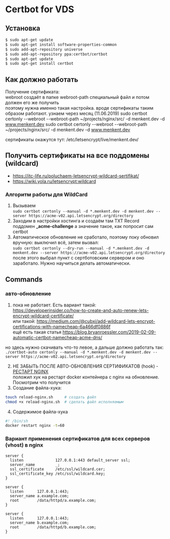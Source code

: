 # Certbot for VDS

## Установка
```bash
$ sudo apt-get update
$ sudo apt-get install software-properties-common
$ sudo add-apt-repository universe
$ sudo add-apt-repository ppa:certbot/certbot
$ sudo apt-get update
$ sudo apt-get install certbot 
```

## Как должно работать
Получение сертификата:  
webroot создаёт в папке webroot-path специальный файл и потом должен его же получить  
поэтому нужна именно такая настройка. вроде сертификаты таким образом работают. узнаем через месяц (11.06.2019)
sudo certbot certonly --webroot --webroot-path ~/projects/nginx/src/ -d menkent.dev -d www.menkent.dev 
sudo certbot certonly --webroot --webroot-path ~/projects/nginx/src/ -d menkent.dev -d www.menkent.dev 

сертификаты окажутся тут: /etc/letsencrypt/live/menkent.dev/


## Получить сертификаты на все поддомены (wildcard)
- https://itc-life.ru/poluchaem-letsencrypt-wildcard-sertifikat/
- https://wiki.yola.ru/letsencrypt:wildcard 



### Алгоритм работы для WildCard
1. Вызываем  
```sudo certbot certonly --manual -d *.menkent.dev -d menkent.dev --server https://acme-v02.api.letsencrypt.org/directory```
2. Заходим в настройки хостинга и создаём там TXT Record  
поддомен **_acme-challenge**   а значение такое, как попросит сам certbot
3. Автоматическое обновление не сработало, поэтому поку обновил вручную: выключил всё, затем вызвал:  
```sudo certbot certonly --dry-run --manual -d *.menkent.dev -d menkent.dev --server https://acme-v02.api.letsencrypt.org/directory```
после этого выбрал пункт с сертботовским сервером и оно заработало. Нужно научиться делать автоматически.



## Commands
### авто-обновление 
1. пока не работает. Есть вариант такой:  
https://developerinsider.co/how-to-create-and-auto-renew-lets-encrypt-wildcard-certificate/  
или такой:  https://medium.com/@cubxi/add-wildcard-lets-encrypt-certifications-with-namecheap-6a466df0886f  
ещё есть такая статья  https://blog.bryanroessler.com/2019-02-09-automatic-certbot-namecheap-acme-dns/  

но здесь нужно скачивать что-то левое, а дальше должно работать так:  
```./certbot-auto certonly --manual -d *.menkent.dev -d menkent.dev --server https://acme-v02.api.letsencrypt.org/directory```

2. НЕ ЗАБЫТЬ ПОСЛЕ АВТО-ОБНОВЛЕНИЯ СЕРТИФИКАТОВ (hook) - [РЕСТАРТ NGINX](https://www.guyrutenberg.com/2017/01/01/lets-encrypt-reload-nginx-after-renewing-certificates/)  
положил хук на рестарт docker контейнера с nginx на обновление. Посмотрим что получится
3. Создание файла-хука:   
```bash
touch reload-nginx.sh     # создать файл 
chmod +x reload-nginx.sh  # сделать файл исполняемым
```
4. Содержимое файла-хука
```bash
#! /bin/sh
docker restart nginx -t=60
```


### Вариант применения сертификатов для всех серверов (vhost) в nginx
```config
server {
  listen              127.0.0.1:443 default_server ssl;
  server_name         _;
  ssl_certificate     /etc/ssl/wildcard.cer;
  ssl_certificate_key /etc/ssl/wildcard.key;
}

server {
  listen      127.0.0.1:443;
  server_name a.example.com;
  root        /data/httpd/a.example.com;
}

server {
  listen      127.0.0.1:443;
  server_name b.example.com;
  root        /data/httpd/b.example.com;
}
```



